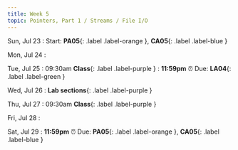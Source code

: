 ```yaml
---
title: Week 5
topic: Pointers, Part 1 / Streams / File I/O
---
```

Sun, Jul 23
: Start: **PA05**{: .label .label-orange }, **CA05**{: .label .label-blue }


Mon, Jul 24
: 

Tue, Jul 25
: 09:30am **Class**{: .label .label-purple }
: **11:59pm**  ⏰  Due: **LA04**{: .label .label-green }


Wed, Jul 26
: **Lab sections**{: .label .label-purple }


Thu, Jul 27
: 09:30am **Class**{: .label .label-purple } 


Fri, Jul 28
: 

Sat, Jul 29
: **11:59pm**  ⏰  Due: **PA05**{: .label .label-orange }, **CA05**{: .label .label-blue }


